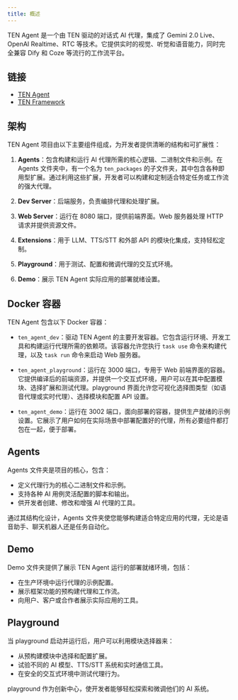 ```yaml
---
title: 概述
---
```


TEN Agent 是一个由 TEN 驱动的对话式 AI 代理，集成了 Gemini 2.0 Live、OpenAI Realtime、RTC 等技术。它提供实时的视觉、听觉和语音能力，同时完全兼容 Dify 和 Coze 等流行的工作流平台。

## 链接

- [TEN Agent](https://github.com/TEN-framework/TEN-Agent)
- [TEN Framework](https://github.com/TEN-framework/ten-framework)

## 架构

TEN Agent 项目由以下主要组件组成，为开发者提供清晰的结构和可扩展性：

1. **Agents**：包含构建和运行 AI 代理所需的核心逻辑、二进制文件和示例。在 Agents 文件夹中，有一个名为 `ten_packages` 的子文件夹，其中包含各种即用型扩展。通过利用这些扩展，开发者可以构建和定制适合特定任务或工作流的强大代理。

2. **Dev Server**：后端服务，负责编排代理和处理扩展。
3. **Web Server**：运行在 8080 端口，提供前端界面。Web 服务器处理 HTTP 请求并提供资源文件。
4. **Extensions**：用于 LLM、TTS/STT 和外部 API 的模块化集成，支持轻松定制。
5. **Playground**：用于测试、配置和微调代理的交互式环境。
6. **Demo**：展示 TEN Agent 实际应用的部署就绪设置。

## Docker 容器

TEN Agent 包含以下 Docker 容器：

- `ten_agent_dev`：驱动 TEN Agent 的主要开发容器。它包含运行环境、开发工具和构建运行代理所需的依赖项。该容器允许您执行 `task use` 命令来构建代理，以及 `task run` 命令来启动 Web 服务器。

- `ten_agent_playground`：运行在 3000 端口，专用于 Web 前端界面的容器。它提供编译后的前端资源，并提供一个交互式环境，用户可以在其中配置模块、选择扩展和测试代理。playground 界面允许您可视化选择图类型（如语音代理或实时代理）、选择模块和配置 API 设置。

- `ten_agent_demo`：运行在 3002 端口，面向部署的容器，提供生产就绪的示例设置。它展示了用户如何在实际场景中部署配置好的代理，所有必要组件都打包在一起，便于部署。

## Agents

Agents 文件夹是项目的核心，包含：

- 定义代理行为的核心二进制文件和示例。
- 支持各种 AI 用例灵活配置的脚本和输出。
- 供开发者创建、修改和增强 AI 代理的工具。

通过其结构化设计，Agents 文件夹使您能够构建适合特定应用的代理，无论是语音助手、聊天机器人还是任务自动化。

## Demo

Demo 文件夹提供了展示 TEN Agent 运行的部署就绪环境，包括：

- 在生产环境中运行代理的示例配置。
- 展示框架功能的预构建代理和工作流。
- 向用户、客户或合作者展示实际应用的工具。

## Playground

当 playground 启动并运行后，用户可以利用模块选择器来：

- 从预构建模块中选择和配置扩展。
- 试验不同的 AI 模型、TTS/STT 系统和实时通信工具。
- 在安全的交互式环境中测试代理行为。

playground 作为创新中心，使开发者能够轻松探索和微调他们的 AI 系统。
